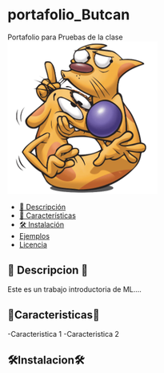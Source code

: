 # portafolio_Butcan
Portafolio para Pruebas de la clase
<a href="https://www.youtube.com/">
  <img src="images/imagen1.png" alt="Texto alternativo" width="300">
</a>

 
- [📖 Descripción](#descripcion) 
- [🚀 Características](#caracteristicas)
- [🛠️ Instalación](#instalacion)
- [Ejemplos](#ejemplos)
- [Licencia](#licencia)
  
## 📖 Descripcion 📖
Este es un trabajo introductoria de ML....

## 🚀Caracteristicas🚀
-Caracteristica 1
-Caracteristica 2

## 🛠️Instalacion🛠️



